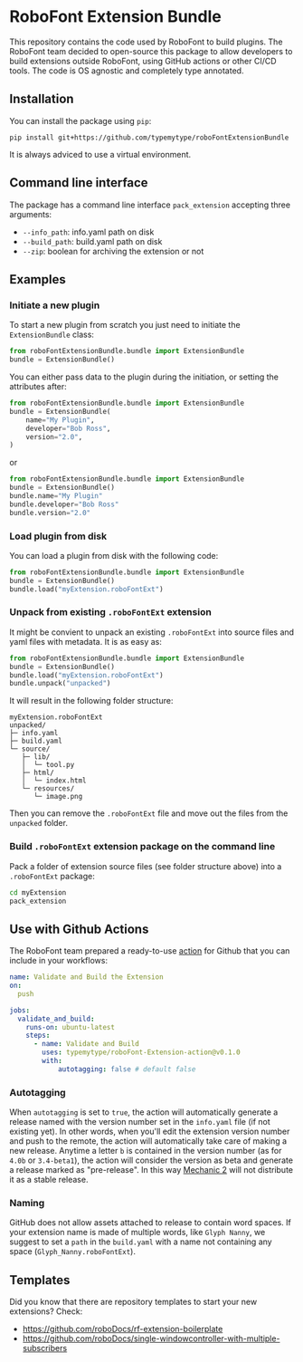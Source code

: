 # RoboFont Extension Bundle

This repository contains the code used by RoboFont to build plugins. The RoboFont team decided to open-source this package to allow developers to build extensions outside RoboFont, using GitHub actions or other CI/CD tools. The code is OS agnostic and completely type annotated.

## Installation

You can install the package using `pip`:

```
pip install git+https://github.com/typemytype/roboFontExtensionBundle
```

It is always adviced to use a virtual environment.

## Command line interface

The package has a command line interface `pack_extension` accepting three arguments:
- `--info_path`: info.yaml path on disk
- `--build_path`: build.yaml path on disk
- `--zip`: boolean for archiving the extension or not

## Examples

### Initiate a new plugin

To start a new plugin from scratch you just need to initiate the `ExtensionBundle` class:

```python
from roboFontExtensionBundle.bundle import ExtensionBundle
bundle = ExtensionBundle()

```

You can either pass data to the plugin during the initiation, or setting the attributes after:

```python
from roboFontExtensionBundle.bundle import ExtensionBundle
bundle = ExtensionBundle(
    name="My Plugin",
    developer="Bob Ross",
    version="2.0",
)

```
or

```python
from roboFontExtensionBundle.bundle import ExtensionBundle
bundle = ExtensionBundle()
bundle.name="My Plugin"
bundle.developer="Bob Ross"
bundle.version="2.0"

```

### Load plugin from disk

You can load a plugin from disk with the following code:

```python
from roboFontExtensionBundle.bundle import ExtensionBundle
bundle = ExtensionBundle()
bundle.load("myExtension.roboFontExt")

```

### Unpack from existing `.roboFontExt` extension

It might be convient to unpack an existing `.roboFontExt` into source files and yaml files with metadata. It is as easy as:

```python
from roboFontExtensionBundle.bundle import ExtensionBundle
bundle = ExtensionBundle()
bundle.load("myExtension.roboFontExt")
bundle.unpack("unpacked")

```

It will result in the following folder structure:

```
myExtension.roboFontExt
unpacked/
├─ info.yaml
├─ build.yaml
└─ source/
   ├─ lib/
   │  └─ tool.py
   ├─ html/
   │  └─ index.html
   └─ resources/
      └─ image.png

```

Then you can remove the `.roboFontExt` file and move out the files from the `unpacked` folder.

### Build `.roboFontExt` extension package on the command line

Pack a folder of extension source files (see folder structure above) into a `.roboFontExt` package:

```sh
cd myExtension
pack_extension
```


## Use with Github Actions

The RoboFont team prepared a ready-to-use [action](https://github.com/typemytype/roboFont-Extension-action) for Github that you can include in your workflows:

```yaml
name: Validate and Build the Extension
on:
  push

jobs:
  validate_and_build:
    runs-on: ubuntu-latest
    steps:
      - name: Validate and Build
        uses: typemytype/roboFont-Extension-action@v0.1.0
        with:
            autotagging: false # default false

```

### Autotagging

When `autotagging` is set to `true`, the action will automatically generate a release named with the version number set in the `info.yaml` file (if not existing yet). In other words, when you'll edit the extension version number and push to the remote, the action will automatically take care of making a new release. Anytime a letter `b` is contained in the version number (as for `4.0b` or `3.4-beta1`), the action will consider the version as beta and generate a release marked as "pre-release". In this way [Mechanic 2](https://github.com/robofont-mechanic/mechanic-2) will not distribute it as a stable release.

### Naming

GitHub does not allow assets attached to release to contain word spaces. If your extension name is made of multiple words, like `Glyph Nanny`, we suggest to set a `path` in the `build.yaml` with a name not containing any space (`Glyph_Nanny.roboFontExt`).


## Templates

Did you know that there are repository templates to start your new extensions?
Check:
- https://github.com/roboDocs/rf-extension-boilerplate
- https://github.com/roboDocs/single-windowcontroller-with-multiple-subscribers
